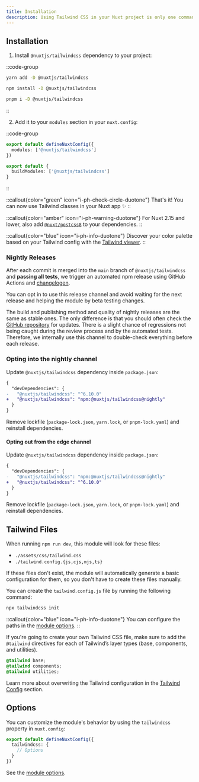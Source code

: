 ```yaml
---
title: Installation
description: Using Tailwind CSS in your Nuxt project is only one command away.
---
```


## Installation

1. Install `@nuxtjs/tailwindcss` dependency to your project:

::code-group

```bash [yarn]
yarn add -D @nuxtjs/tailwindcss
```

```bash [npm]
npm install -D @nuxtjs/tailwindcss
```

```sh [pnpm]
pnpm i -D @nuxtjs/tailwindcss
```

::

2. Add it to your `modules` section in your `nuxt.config`:

::code-group
```ts [Nuxt 3]
export default defineNuxtConfig({
  modules: ['@nuxtjs/tailwindcss']
})
```

```ts [Nuxt 2]
export default {
  buildModules: ['@nuxtjs/tailwindcss']
}
```
::

::callout{color="green" icon="i-ph-check-circle-duotone"}
That's it! You can now use Tailwind classes in your Nuxt app ✨
::

::callout{color="amber" icon="i-ph-warning-duotone"}
For Nuxt 2.15 and lower, also add [`@nuxt/postcss8`](https://github.com/nuxt/postcss8) to your dependencies.
::


::callout{color="blue" icon="i-ph-info-duotone"}
Discover your color palette based on your Tailwind config with the [Tailwind viewer](/tailwind/viewer).
::

### Nightly Releases

After each commit is merged into the `main` branch of `@nuxtjs/tailwindcss` and **passing all tests**, we trigger an automated npm release using GitHub Actions and [changelogen](https://github.com/unjs/changelogen).

You can opt in to use this release channel and avoid waiting for the next release and helping the module by beta testing changes.

The build and publishing method and quality of nightly releases are the same as stable ones. The only difference is that you should often check the [GitHub repository](https://github.com/nuxt-modules/tailwindcss) for updates. There is a slight chance of regressions not being caught during the review process and by the automated tests. Therefore, we internally use this channel to double-check everything before each release.

### Opting into the nightly channel

Update `@nuxtjs/tailwindcss` dependency inside `package.json`:

```diff [package.json]
{
  "devDependencies": {
-   "@nuxtjs/tailwindcss": "^6.10.0"
+   "@nuxtjs/tailwindcss": "npm:@nuxtjs/tailwindcss@nightly"
  }
}
```

Remove lockfile (`package-lock.json`, `yarn.lock`, or `pnpm-lock.yaml`) and reinstall dependencies.

#### Opting out from the edge channel

Update `@nuxtjs/tailwindcss` dependency inside `package.json`:

```diff [package.json]
{
  "devDependencies": {
-   "@nuxtjs/tailwindcss": "npm:@nuxtjs/tailwindcss@nightly"
+   "@nuxtjs/tailwindcss": "^6.10.0"
  }
}
```

Remove lockfile (`package-lock.json`, `yarn.lock`, or `pnpm-lock.yaml`) and reinstall dependencies.

## Tailwind Files

When running `npm run dev`, this module will look for these files:

- `./assets/css/tailwind.css`
- `./tailwind.config.{js,cjs,mjs,ts}`

If these files don't exist, the module will automatically generate a basic configuration for them, so you don't have to create these files manually.

You can create the `tailwind.config.js` file by running the following command:

```bash
npx tailwindcss init
```

::callout{color="blue" icon="i-ph-info-duotone"}
You can configure the paths in the [module options](/getting-started/configuration).
::

If you're going to create your own Tailwind CSS file, make sure to add the `@tailwind` directives for each of Tailwind’s layer types (base, components, and utilities).

```css [~/assets/css/tailwind.css]
@tailwind base;
@tailwind components;
@tailwind utilities;
```

Learn more about overwriting the Tailwind configuration in the [Tailwind Config](/tailwind/config) section.

## Options

You can customize the module's behavior by using the `tailwindcss` property in `nuxt.config`:

```ts [nuxt.config.ts]
export default defineNuxtConfig({
  tailwindcss: {
    // Options
  }
})
```

See the [module options](/getting-started/configuration).

